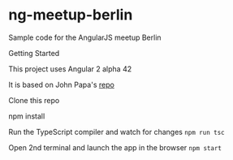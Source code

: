 # ng-meetup-berlin
Sample code for the AngularJS meetup Berlin

Getting Started

This project uses Angular 2 alpha 42

It is based on John Papa's [repo](https://github.com/johnpapa/angular2-tour-of-heroes)

Clone this repo

npm install

Run the TypeScript compiler and watch for changes `npm run tsc`

Open 2nd terminal and launch the app in the browser `npm start`

